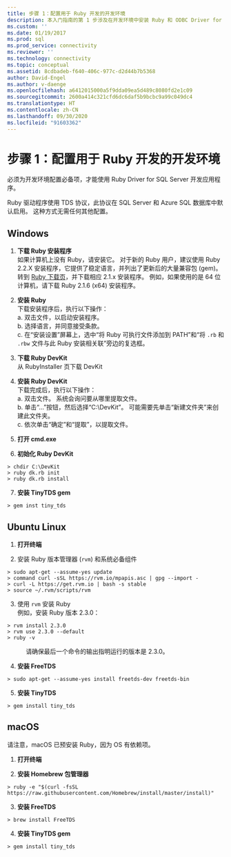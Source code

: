 ```yaml
---
title: 步骤 1：配置用于 Ruby 开发的开发环境
description: 本入门指南的第 1 步涉及在开发环境中安装 Ruby 和 ODBC Driver for SQL Server。
ms.custom: ''
ms.date: 01/19/2017
ms.prod: sql
ms.prod_service: connectivity
ms.reviewer: ''
ms.technology: connectivity
ms.topic: conceptual
ms.assetid: 8cdbadeb-f640-406c-977c-d2d44b7b5368
author: David-Engel
ms.author: v-daenge
ms.openlocfilehash: a6412015000a5f9dda09ea5d489c8080fd2e1c09
ms.sourcegitcommit: 2600a414c321cfd6dc6daf5b9bcbc9a99c049dc4
ms.translationtype: HT
ms.contentlocale: zh-CN
ms.lasthandoff: 09/30/2020
ms.locfileid: "91603362"
---
```

# <a name="step-1-configure-development-environment-for-ruby-development"></a>步骤 1：配置用于 Ruby 开发的开发环境
必须为开发环境配置必备项，才能使用 Ruby Driver for SQL Server 开发应用程序。    
  
Ruby 驱动程序使用 TDS 协议，此协议在 SQL Server 和 Azure SQL 数据库中默认启用。  这种方式无需任何其他配置。  
  
  
## <a name="windows"></a>Windows  
  
1.  **下载 Ruby 安装程序**  
如果计算机上没有 Ruby，请安装它。 对于新的 Ruby 用户，建议使用 Ruby 2.2.X 安装程序，它提供了稳定语言，并列出了更新后的大量兼容包 (gem)。 转到 [Ruby 下载页](https://rubyinstaller.org/downloads/)，并下载相应 2.1.x 安装程序。 例如，如果使用的是 64 位计算机，请下载 Ruby 2.1.6 (x64) 安装程序。   
  
2.  **安装 Ruby**  
下载安装程序后，执行以下操作：  
a. 双击文件，以启动安装程序。  
b. 选择语言，并同意接受条款。  
c.  在“安装设置”屏幕上，选中“将 Ruby 可执行文件添加到 PATH”和“将 `.rb` 和 `.rbw` 文件与此 Ruby 安装相关联”旁边的复选框。  
  
3.  **下载 Ruby DevKit**  
从 RubyInstaller 页下载 DevKit  
  
4.  **安装 Ruby DevKit**  
下载完成后，执行以下操作：  
a. 双击文件。 系统会询问要从哪里提取文件。  
b. 单击“...”按钮，然后选择“C:\DevKit”。 可能需要先单击“新建文件夹”来创建此文件夹。  
c. 依次单击“确定”和“提取”，以提取文件。  
  
5. **打开 cmd.exe**  
  
6. **初始化 Ruby DevKit**  
```  
> chdir C:\DevKit  
> ruby dk.rb init  
> ruby dk.rb install  
```  
  
7.  **安装 TinyTDS gem**  
```  
> gem inst tiny_tds
```  
  
## <a name="ubuntu-linux"></a>Ubuntu Linux  
  
1. **打开终端**  
  
2. 安装 Ruby 版本管理器 (`rvm`) 和系统必备组件   
```  
> sudo apt-get --assume-yes update  
> command curl -sSL https://rvm.io/mpapis.asc | gpg --import -  
> curl -L https://get.rvm.io | bash -s stable  
> source ~/.rvm/scripts/rvm  
```  
   
3. 使用 `rvm` 安装 Ruby   
例如，安装 Ruby 版本 2.3.0：  
```  
> rvm install 2.3.0  
> rvm use 2.3.0 --default  
> ruby -v  
```  
&nbsp;&nbsp;&nbsp;&nbsp;&nbsp;&nbsp;&nbsp;&nbsp;&nbsp;&nbsp;&nbsp;请确保最后一个命令的输出指明运行的版本是 2.3.0。  
  
4.  **安装 FreeTDS**  
```  
> sudo apt-get --assume-yes install freetds-dev freetds-bin  
```  
  
5.  **安装 TinyTDS**  
```  
> gem install tiny_tds  
```  
  
## <a name="macos"></a>macOS  
  
请注意，macOS 已预安装 Ruby，因为 OS 有依赖项。
  
1.  **打开终端**  
  
2. **安装 Homebrew 包管理器**  
```  
> ruby -e "$(curl -fsSL https://raw.githubusercontent.com/Homebrew/install/master/install)"  
```  
  
3.  **安装 FreeTDS**  
```  
> brew install FreeTDS  
```  
  
4.  **安装 TinyTDS gem**  
```  
> gem install tiny_tds  
```
